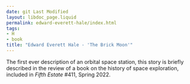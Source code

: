 ```yaml
---
date: git Last Modified
layout: libdoc_page.liquid
permalink: edward-everett-hale/index.html
tags:
- H
- book
title: "Edward Everett Hale - 'The Brick Moon'"
---
```


The first ever description of an orbital space station, this story is briefly described in the review of a book on the history of space exploration, included in _Fifth Estate_ #411, Spring 2022.